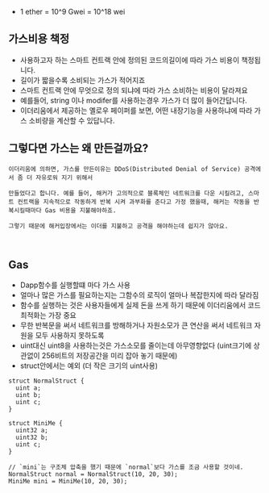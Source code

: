 - 1 ether = 10^9 Gwei = 10^18 wei 
## 가스비용 책정


- 사용하고자 하는 스마트 컨트랙 안에 정의된 코드의길이에 따라 가스 비용이 책정됩니다.
- 길이가 짧을수록 소비되는 가스가 적어지죠
- 스마트 컨트랙 안에 무엇으로 정의 되냐에 따라 가스 소비하는 비용이 달라져요
- 예를들어, string 이나 modifer를 사용하는경우 가스가 더 많이 들어간답니다.
- 이더리움에서 제공하는 옐로우 페이퍼를 보면, 어떤 내장기능을 사용하냐에 따라 가스 소비량을 계산할 수 있답니다.  
## 그렇다면 가스는 왜 만든걸까요?
```
이더리움에 의하면, 가스를 만든이유는 DDoS(Distributed Denial of Service) 공격에서 좀 더 자유로워 지기 위해서 

만들었다고 합니다. 예를 들어, 해커가 고의적으로 블록체인 네트워크를 다운 시킬려고, 스마트 컨트랙을 지속적으로 작동하게 반복 시켜 과부화를 준다고 가정 했을때, 해커는 작동을 반복시킬때마다 Gas 비용을 지불해야하죠. 

그렇기 때문에 해커입장에서는 이더를 지불하고 공격을 해야하는데 쉽지가 않아요. 

 
```

## Gas
- Dapp함수를 실행할떄 마다 가스 사용
- 얼마나 많은 가스를 필요하는지는 그함수의 로직이 얼마나 복잡한지에 따라 달라짐
- 함수를 실행하는 것은 사용자들에게 실제 돈을 쓰게 하기 때문에 이더리움에서 코드 최적화는 가장 중요
- 무한 반복문을 써서 네트워크를 방해하거나 자원소모가 큰 연산을 써서 네트워크 자원을 모두 사용하지 못하도록
- uint대신 uint8을 사용하는것은 가스소모를 줄이는데 아무영향없다 (uint크기에 상관없이 256비트의 저장공간을 미리 잡아 놓기 때문에)
- struct안에서는 예외 (더 작은 크기의 uint사용)
```solidity
struct NormalStruct {
  uint a;
  uint b;
  uint c;
}

struct MiniMe {
  uint32 a;
  uint32 b;
  uint c;
}

// `mini`는 구조체 압축을 했기 때문에 `normal`보다 가스를 조금 사용할 것이네.
NormalStruct normal = NormalStruct(10, 20, 30);
MiniMe mini = MiniMe(10, 20, 30); 
```
